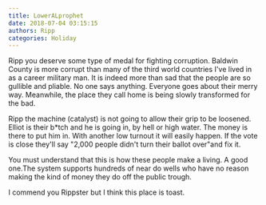 ```yaml
---
title: LowerALprophet
date: 2018-07-04 03:15:15
authors: Ripp
categories: Holiday
---
```


 Ripp you deserve some type of medal for fighting corruption. Baldwin County is more corrupt than many of the third world countries I've lived in as a career military man.
It is indeed more than sad that the people are so gullible and pliable. No one says anything. Everyone goes about their merry way. Meanwhile, the place they call home is being slowly transformed for the bad.

Ripp the machine (catalyst) is not going to allow their grip to be loosened. Elliot is their b*tch and he is going in, by hell or high water. The money is there to put him in. With another low turnout it will easily happen. If the vote is close they'll say "2,000 people didn't turn their ballot over"and fix it.

You must understand that this is how these people make a living. A good one.The system supports hundreds of near do wells who have no reason making the kind of money they do off the public trough.

I commend you Rippster but I think this place is toast.